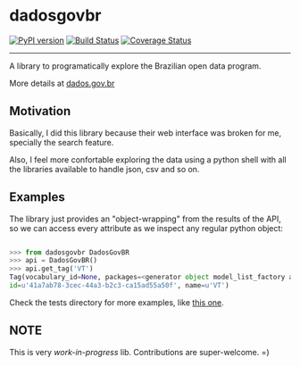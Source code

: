 # dadosgovbr

[![PyPI version](https://badge.fury.io/py/dadosgovbr.svg)](http://badge.fury.io/py/dadosgovbr)
[![Build Status](https://travis-ci.org/georgeyk/dadosgovbr.svg?branch=master)](https://travis-ci.org/georgeyk/dadosgovbr)
[![Coverage Status](https://coveralls.io/repos/georgeyk/dadosgovbr/badge.svg?branch=master)](https://coveralls.io/r/georgeyk/dadosgovbr?branch=master)


---

A library to programatically explore the Brazilian open data program.

More details at [dados.gov.br][1]

## Motivation

Basically, I did this library because their web interface was broken for me, specially the search feature.

Also, I feel more confortable exploring the data using a python shell with all the libraries available to handle json,
csv and so on.


## Examples

The library just provides an "object-wrapping" from the results of the API, so we can access every attribute as we
inspect any regular python object:

```python

>>> from dadosgovbr DadosGovBR
>>> api = DadosGovBR()
>>> api.get_tag('VT')
Tag(vocabulary_id=None, packages=<generator object model_list_factory at 0x7f7dac17af00>, display_name=u'VT',
id=u'41a7ab78-3cec-44a3-b2c3-ca15ad55a50f', name=u'VT')
```

Check the tests directory for more examples, like [this one][2].


## NOTE

This is very *work-in-progress* lib.
Contributions are super-welcome. =)


[1]: http://dados.gov.br/dataset
[2]: tests/example.py
